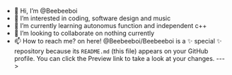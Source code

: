 - 👋 Hi, I’m @Beebeeboi
- 👀 I’m interested in coding, software design and music
- 🌱 I’m currently learning autonomus function and independent c++
- 💞️ I’m looking to collaborate on nothing currently
- 📫 How to reach me? on here!
@Beebeeboi/Beebeeboi is a ✨ special ✨ repository because its `README.md` (this file) appears on your GitHub profile.
You can click the Preview link to take a look at your changes.
--->
